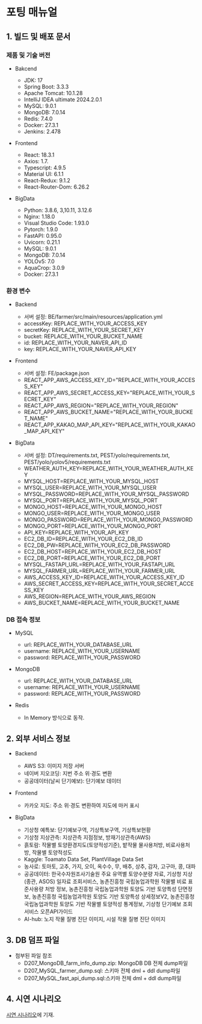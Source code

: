# 포팅 매뉴얼

## 1. 빌드 및 배포 문서

### 제품 및 기술 버전

- Bakcend

  - JDK: 17
  - Spring Boot: 3.3.3
  - Apache Tomcat: 10.1.28
  - IntelliJ IDEA ultimate 2024.2.0.1
  - MySQL: 9.0.1
  - MongoDB: 7.0.14
  - Redis: 7.4.0
  - Docker: 27.3.1
  - Jenkins: 2.478

- Frontend

  - React: 18.3.1
  - Axios: 1.7.
  - Typescript: 4.9.5
  - Material UI: 6.1.1
  - React-Redux: 9.1.2
  - React-Router-Dom: 6.26.2

- BigData

  - Python: 3.8.6, 3,10.11, 3.12.6
  - Nginx: 1.18.0
  - Visual Studio Code: 1.93.0
  - Pytorch: 1.9.0
  - FastAPI: 0.95.0
  - Uvicorn: 0.21.1
  - MySQL: 9.0.1
  - MongoDB: 7.0.14
  - YOLOv5: 7.0
  - AquaCrop: 3.0.9
  - Docker: 27.3.1

### 환경 변수

- Backend

  - 서버 설정: BE/farmer/src/main/resources/application.yml
  - accessKey: REPLACE_WITH_YOUR_ACCESS_KEY
  - secretKey: REPLACE_WITH_YOUR_SECRET_KEY
  - bucket: REPLACE_WITH_YOUR_BUCKET_NAME
  - id: REPLACE_WITH_YOUR_NAVER_API_ID
  - key: REPLACE_WITH_YOUR_NAVER_API_KEY

- Frontend

  - 서버 설정: FE/package.json
  - REACT_APP_AWS_ACCESS_KEY_ID="REPLACE_WITH_YOUR_ACCESS_KEY"
  - REACT_APP_AWS_SECRET_ACCESS_KEY="REPLACE_WITH_YOUR_SECRET_KEY"
  - REACT_APP_AWS_REGION="REPLACE_WITH_YOUR_REGION"
  - REACT_APP_AWS_BUCKET_NAME="REPLACE_WITH_YOUR_BUCKET_NAME"
  - REACT_APP_KAKAO_MAP_API_KEY="REPLACE_WITH_YOUR_KAKAO_MAP_API_KEY"

- BigData

  - 서버 설정: DT/requirements.txt, PEST/yolo/requirements.txt, PEST/yolo/yolov5/requirements.txt
  - WEATHER_AUTH_KEY=REPLACE_WITH_YOUR_WEATHER_AUTH_KEY
  - MYSQL_HOST=REPLACE_WITH_YOUR_MYSQL_HOST
  - MYSQL_USER=REPLACE_WITH_YOUR_MYSQL_USER
  - MYSQL_PASSWORD=REPLACE_WITH_YOUR_MYSQL_PASSWORD
  - MYSQL_PORT=REPLACE_WITH_YOUR_MYSQL_PORT
  - MONGO_HOST=REPLACE_WITH_YOUR_MONGO_HOST
  - MONGO_USER=REPLACE_WITH_YOUR_MONGO_USER
  - MONGO_PASSWORD=REPLACE_WITH_YOUR_MONGO_PASSWORD
  - MONGO_PORT=REPLACE_WITH_YOUR_MONGO_PORT
  - API_KEY=REPLACE_WITH_YOUR_API_KEY
  - EC2_DB_ID=REPLACE_WITH_YOUR_EC2_DB_ID
  - EC2_DB_PW=REPLACE_WITH_YOUR_EC2_DB_PASSWORD
  - EC2_DB_HOST=REPLACE_WITH_YOUR_EC2_DB_HOST
  - EC2_DB_PORT=REPLACE_WITH_YOUR_EC2_DB_PORT
  - MYSQL_FASTAPI_URL=REPLACE_WITH_YOUR_FASTAPI_URL
  - MYSQL_FARMER_URL=REPLACE_WITH_YOUR_FARMER_URL
  - AWS_ACCESS_KEY_ID=REPLACE_WITH_YOUR_ACCESS_KEY_ID
  - AWS_SECRET_ACCESS_KEY=REPLACE_WITH_YOUR_SECRET_ACCESS_KEY
  - AWS_REGION=REPLACE_WITH_YOUR_AWS_REGION
  - AWS_BUCKET_NAME=REPLACE_WITH_YOUR_BUCKET_NAME

### DB 접속 정보

- MySQL
  - url: REPLACE_WITH_YOUR_DATABASE_URL
  - username: REPLACE_WITH_YOUR_USERNAME
  - password: REPLACE_WITH_YOUR_PASSWORD

- MongoDB
  - url: REPLACE_WITH_YOUR_DATABASE_URL
  - username: REPLACE_WITH_YOUR_USERNAME
  - password: REPLACE_WITH_YOUR_PASSWORD

- Redis
  - In Memory 방식으로 동작.

## 2. 외부 서비스 정보

- Backend

  - AWS S3: 이미지 저장 서버
  - 네이버 지오코딩: 지번 주소 위·경도 변환
  - 공공데이터(날씨 단기예보): 단기예보 데이터

- Frontend

  - 카카오 지도: 주소 위·경도 변환하여 지도에 마커 표시

- BigData

  - 기상청 예특보: 단기예보구역, 기상특보구역, 기상특보현황
  - 기상청 지상관측: 지상관측 지점정보, 방재기상관측(AWS)
  - 흙토람: 작물별 토양환경지도(토양적성기준), 밭작물 물사용처방, 비료사용처방, 작물별 토양적성도
  - Kaggle: Toamato Data Set, PlantVillage Data Set
  - 농사로: 토마토, 고추, 가지, 오이, 옥수수, 무, 배추, 상추, 감자, 고구마, 콩, 대파
  - 공공데이터: 한국수자원조사기술원 주요 유역별 토양수분량 자료, 기상청 지상(종관, ASOS) 일자료 조회서비스, 농촌진흥청 국립농업과학원 작물별 비료 표준사용량 처방 정보, 농촌진흥청 국립농업과학원 토양도 기반 토양특성 단면정보, 농촌진흥청 국립농업과학원 토양도 기반 토양특성 상세정보V2, 농촌진흥청 국립농업과학원 토양도 기반 작물별 토양적성 통계정보, 기상청 단기예보 조회 서비스 오픈API가이드
  - AI-hub: 노지 작물 질병 진단 이미지, 시설 작물 질병 진단 이미지

## 3. DB 덤프 파일

- 첨부된 파일 참조
  - D207_MongoDB_farm_info_dump.zip: MongoDB DB 전체 dump파일
  - D207_MySQL_farmer_dump.sql: 스키마 전체 dml + ddl dump파일
  - D207_MySQL_fast_api_dump.sql:스키마 전체 dml + ddl dump파일

## 4. 시연 시나리오

[시연 시나리오](https://lab.ssafy.com/s11-bigdata-recom-sub1/S11P21D207/-/blob/master/exec/Scenarios.md?ref_type=heads)에 기재.
